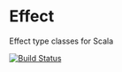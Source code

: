 # Effect

Effect type classes for Scala

[![Build Status](https://travis-ci.org/estatico/scala-effect.svg?branch=master)](https://travis-ci.org/estatico/scala-effect)
